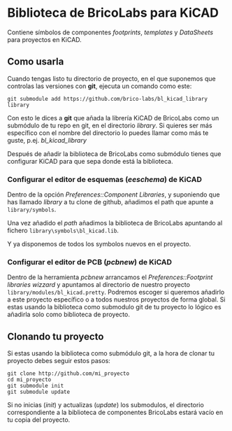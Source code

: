 # Biblioteca de BricoLabs para KiCAD

Contiene símbolos de componentes _footprints_, _templates_ y _DataSheets_ para
proyectos en KiCAD.

## Como usarla

Cuando tengas listo tu directorio de proyecto, en el que suponemos que
controlas las versiones con __git__, ejecuta un comando como este:

~~~~
git submodule add https://github.com/brico-labs/bl_kicad_library library
~~~~

Con esto le dices a __git__ que añada la librería KiCAD de BricoLabs
como un submódulo de tu repo en git, en el directorio _library_. Si
quieres ser más específico con el nombre del directorio lo puedes
llamar como más te guste, p.ej. *bl_kicad_library*

Después de añadir la biblioteca de BricoLabs como submódulo tienes que
configurar KiCAD para que sepa donde está la biblioteca.

### Configurar el editor de esquemas (_eeschema_) de KiCAD

Dentro de la opción _Preferences::Component Libraries_, y suponiendo
que has llamado _library_ a tu clone de github, añadimos el path que
apunte a `library/symbols`.

Una vez añadido el _path_ añadimos la biblioteca de BricoLabs
apuntando al fichero `library\symbols\bl_kicad.lib`.

Y ya disponemos de todos los symbolos nuevos en el proyecto.

### Configurar el editor de PCB (_pcbnew_) de KiCAD

Dentro de la herramienta _pcbnew_ arrancamos el
_Preferences::Footprint libraries wizzard_ y apuntamos al directorio
de nuestro proyecto `library/modules/bl_kicad.pretty`. Podremos
escoger si queremos añadirlo a este proyecto específico o a todos
nuestros proyectos de forma global. Si estas usando la biblioteca como
submodulo git de tu proyecto lo lógico es añadirla solo como
biblioteca de proyecto.

## Clonando tu proyecto

Si estas usando la biblioteca como submódulo git, a la hora de clonar
tu proyecto debes seguir estos pasos:

~~~~{bash}
git clone http://github.com/mi_proyecto
cd mi_proyecto
git submodule init
git submodule update
~~~~

Si no inicias (_init_) y actualizas (_update_) los submodulos, el
directorio correspondiente a la biblioteca de componentes BricoLabs
estará vacío en tu copia del proyecto.
